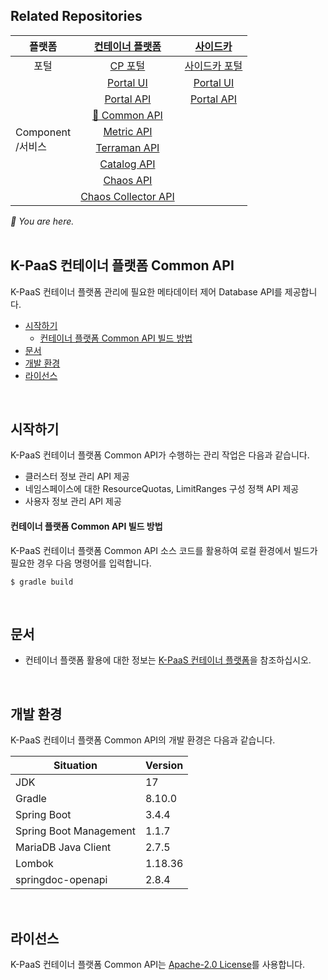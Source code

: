 ## Related Repositories

<table>
<thead>
  <tr>
    <th style="text-align:center;width=100;">플랫폼</th>
    <th style="text-align:center;width=250;"><a href="https://github.com/K-PaaS/cp-deployment">컨테이너 플랫폼</a></th>
    <th style="text-align:center;width=250;">&nbsp;&nbsp;&nbsp;<a href="https://github.com/K-PaaS/sidecar-deployment.git">사이드카</a>&nbsp;&nbsp;&nbsp;</th>
  </tr>
</thead>
<tbody>
  <tr>
    <td align="center">포털</td>
    <td align="center"><a href="https://github.com/K-PaaS/cp-portal-release">CP 포털</a></td>
    <td align="center"><a href="https://github.com/K-PaaS/sidecar-deployment/tree/master/install-scripts/portal">사이드카 포털</a></td>
  </tr>
  <tr>
    <td rowspan="8">Component <br>/서비스</td>
    <td align="center"><a href="https://github.com/K-PaaS/cp-portal-ui">Portal UI</a></td>
    <td align="center"><a href="https://github.com/K-PaaS/sidecar-portal-ui">Portal UI</a></td>
  </tr>
  <tr>
    <td align="center"><a href="https://github.com/K-PaaS/cp-portal-api">Portal API</a></td>
    <td align="center"><a href="https://github.com/K-PaaS/sidecar-portal-api">Portal API</a></td>
  </tr>
  <tr>
    <td align="center"><a href="https://github.com/K-PaaS/cp-portal-common-api">🚩 Common API</a></td>
    <td align="center"></td>
  </tr>
  <tr>
    <td align="center"><a href="https://github.com/K-PaaS/cp-metrics-api">Metric API</a></td>
    <td align="center"></td>
  </tr>
  <tr>
    <td align="center"><a href="https://github.com/K-PaaS/cp-terraman">Terraman API</a></td>
    <td align="center"></td>
  </tr>
  <tr>
    <td align="center"><a href="https://github.com/K-PaaS/cp-catalog-api">Catalog API</a></td>
    <td align="center"></td>
  </tr>
  <tr>
    <td align="center"><a href="https://github.com/K-PaaS/cp-chaos-api">Chaos API</a></td>
    <td align="center"></td>
  </tr>
  <tr>
    <td align="center"><a href="https://github.com/K-PaaS/cp-chaos-collector">Chaos Collector API</a></td>
    <td align="center"></td>
  </tr>
</tbody></table>
<i>🚩 You are here.</i>

<br>
<br>

## K-PaaS 컨테이너 플랫폼 Common API
K-PaaS 컨테이너 플랫폼 관리에 필요한 메타데이터 제어 Database API를 제공합니다.
- [시작하기](#시작하기)
  - [컨테이너 플랫폼 Common API 빌드 방법](#컨테이너-플랫폼-common-api-빌드-방법)  
- [문서](#문서)
- [개발 환경](#개발-환경)
- [라이선스](#라이선스)

<br>

## 시작하기
K-PaaS 컨테이너 플랫폼 Common API가 수행하는 관리 작업은 다음과 같습니다.
- 클러스터 정보 관리 API 제공
- 네임스페이스에 대한 ResourceQuotas, LimitRanges 구성 정책 API 제공
- 사용자 정보 관리 API 제공

#### 컨테이너 플랫폼 Common API 빌드 방법
K-PaaS 컨테이너 플랫폼 Common API 소스 코드를 활용하여 로컬 환경에서 빌드가 필요한 경우 다음 명령어를 입력합니다.
```
$ gradle build
```

<br>

## 문서
- 컨테이너 플랫폼 활용에 대한 정보는 [K-PaaS 컨테이너 플랫폼](https://github.com/K-PaaS/container-platform)을 참조하십시오.

<br>

## 개발 환경
K-PaaS 컨테이너 플랫폼 Common API의 개발 환경은 다음과 같습니다.

| Situation                      | Version |
| ------------------------------ |---------|
| JDK                            | 17      |
| Gradle                         | 8.10.0  |
| Spring Boot                    | 3.4.4   |
| Spring Boot Management         | 1.1.7   |
| MariaDB Java Client            | 2.7.5   |
| Lombok                         | 1.18.36 |
| springdoc-openapi              | 2.8.4   |


<br>

## 라이선스
K-PaaS 컨테이너 플랫폼 Common API는 [Apache-2.0 License](http://www.apache.org/licenses/LICENSE-2.0)를 사용합니다.
